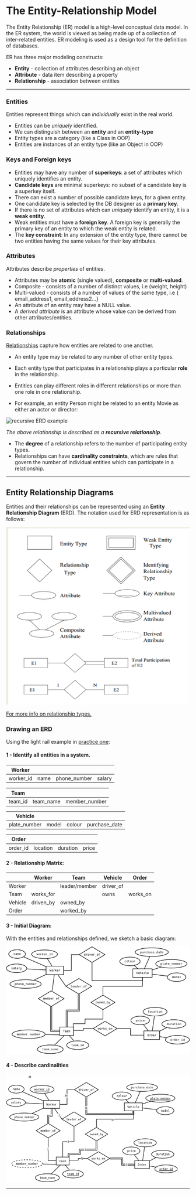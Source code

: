 # The Entity-Relationship Model

The Entity Relationship (ER) model is a high-level conceptual data model.
In the ER system, the world is viewed as being made up of a collection of inter-related entities.
ER modeling is used as a design tool for the definition of databases.

ER has three major modeling constructs:

- **Entity** - collection of attributes describing an object
- **Attribute** - data item describing a property
- **Relationship** - association between entities
---
### Entities

Entities represent things which can *individually* exist in the real world.
- Entities can be *uniquely* identified.
- We can distinguish between an **entity** and an **entity-type**
- Entity types are a category (like a Class in OOP)
- Entities are instances of an entity type (like an Object in OOP)

### Keys and Foreign keys

- Entities may have any number of **superkeys**:
 a set of attributes which uniquely identifies an entity.
 - **Candidate keys** are minimal superkeys:
 no subset of a candidate key is a superkey itself.
- There can exist a number of possible candidate keys, for a given entity.
- One candidate key is selected by the DB designer as a **primary key**.
- If there is no set of attributes which can *uniquely* identify an entity,
it is a **weak entity**.
- Weak entities must have a **foreign key**. A foreign key is generally the primary key of an entity to which the weak entity is related.
- The **key constraint**:
In any extension of the entity type, there cannot be two entities having the same values for their key attributes.

### Attributes

Attributes describe *properties* of entities.
- Attributes may be **atomic** (single valued), **composite** or **multi-valued**.
- Composite - consists of a number of distinct values,
i.e (weight, height)
- Multi-valued - consists of a number of values of the same type,
i.e { email_address1, email_eddress2...}
- An attribute of an entity may have a NULL value.
- A *derived attribute* is an attribute whose value can be derived from other attributes/entities.

### Relationships

[Relationships](/notes/relationships_types.md) capture how entities are related to one another.

- An entity type may be related to any number of other entity types.
- Each entity type that participates in a relationship plays a particular **role** in the relationship.
- Entities can play different roles in different relationships
or more than one role in one relationship.

- For example, an entity Person might be related to an entity Movie as either an actor or director:

![recursive ERD example](/img/recursive_erd.png)

*The above relationship is described as a **recursive relationship**.*
- The **degree** of a relationship refers to the number of participating entity types.
- Relationships can have **cardinality constraints**,
which are rules that govern the number of individual entities which can participate in a relationship.

---

## Entity Relationship Diagrams

Entities and their relationships can be represented using an **Entity Relationship Diagram** (ERD).
The notation used for ERD representation is as follows:

![ERD notation](/notes/img/ERD_notation.png)

[For more info on relationship types.](/notes/relationships_types.md)

### Drawing an ERD

Using the light rail example in [practice one](/practice/01.pdf):

#### 1 - Identify all entities in a system.

| Worker    |      |              |        |
| --------- | ---- | ------------ | ------ |
| worker_id | name | phone_number | salary |

| Team    |           |               |
| ------- | --------- | ------------- |
| team_id | team_name | member_number |

| Vehicle      |       |        |               |
| ------------ | ----- | ------ | ------------- |
| plate_number | model | colour | purchase_date |

| Order    |          |          |       |
| -------- | -------- | -------- | ----- |
| order_id | location | duration | price |


#### 2 - Relationship Matrix:

|         | Worker    | Team          | Vehicle   | Order    |
| ------- | --------- | ------------- | --------- | -------- |
| Worker  |           | leader/member | driver_of |          |
| Team    | works_for |               | owns      | works_on |
| Vehicle | driven_by | owned_by      |           |          |
| Order   |           | worked_by     |           |          |

#### 3 - Initial Diagram:

With the entities and relationships defined, we sketch a basic diagram:

![step_one](/notes/img/practice1_step1.png)

#### 4 - Describe cardinalities

![step_two](/notes/img/practice1_step2.png)

---
